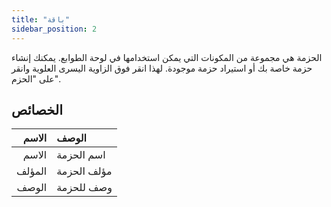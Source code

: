 ```yaml
---
title: "باقة"
sidebar_position: 2
---
```


الحزمة هي مجموعة من المكونات التي يمكن استخدامها في لوحة الطوابع. يمكنك إنشاء حزمة خاصة بك أو استيراد حزمة موجودة. لهذا انقر فوق الزاوية اليسرى العلوية وانقر على "الحزم".

## الخصائص

|  الاسم | الوصف       |
| ------:|:----------- |
|  الاسم | اسم الحزمة  |
| المؤلف | مؤلف الحزمة |
|  الوصف | وصف للحزمة  |
